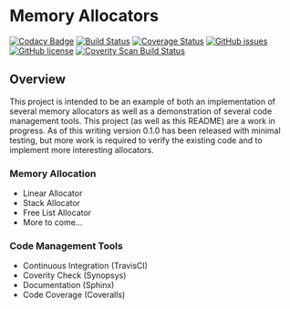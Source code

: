 # Memory Allocators
[![Codacy Badge](https://api.codacy.com/project/badge/Grade/4a0d9fba79e54da3af6d254157237959)](https://app.codacy.com/app/adam-stamand/memory-allocators?utm_source=github.com&utm_medium=referral&utm_content=adam-stamand/memory-allocators&utm_campaign=Badge_Grade_Dashboard)
[![Build Status](https://www.travis-ci.com/adam-stamand/memory-allocators.svg?branch=master)](https://www.travis-ci.com/adam-stamand/memory-allocators)
<a href='https://coveralls.io/github/adam-stamand/memory-allocators?branch=master'><img src='https://coveralls.io/repos/github/adam-stamand/memory-allocators/badge.svg?branch=master' alt='Coverage Status' /></a>
[![GitHub issues](https://img.shields.io/github/issues/adam-stamand/memory-allocators)](https://github.com/adam-stamand/memory-allocators/issues)
[![GitHub license](https://img.shields.io/github/license/adam-stamand/memory-allocators)](https://github.com/adam-stamand/memory-allocators/blob/master/LICENSE)
<a href="https://scan.coverity.com/projects/adam-stamand-memory-allocators">
  <img alt="Coverity Scan Build Status"
       src="https://img.shields.io/coverity/scan/18982.svg"/>
</a>

## Overview
This project is intended to be an example of both an implementation of several memory allocators as well as a demonstration of several code management tools. This project (as well as this README) are a work in progress. As of this writing version 0.1.0 has been released with minimal testing, but more work is required to verify the existing code and to implement more interesting allocators.

### Memory Allocation
* Linear Allocator
* Stack Allocator
* Free List Allocator
* More to come... 


### Code Management Tools
* Continuous Integration (TravisCI)
* Coverity Check (Synopsys)
* Documentation (Sphinx)
* Code Coverage (Coveralls)
